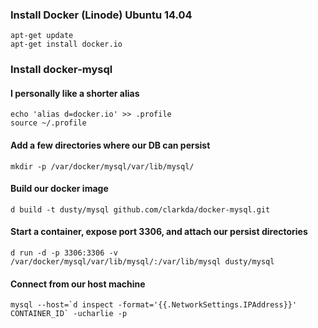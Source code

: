 ### Install Docker (Linode) Ubuntu 14.04

~~~
apt-get update
apt-get install docker.io
~~~

### Install docker-mysql

#### I personally like a shorter alias

~~~
echo 'alias d=docker.io' >> .profile
source ~/.profile
~~~

#### Add a few directories where our DB can persist

~~~
mkdir -p /var/docker/mysql/var/lib/mysql/
~~~

#### Build our docker image

~~~
d build -t dusty/mysql github.com/clarkda/docker-mysql.git
~~~

#### Start a container, expose port 3306, and attach our persist directories

~~~
d run -d -p 3306:3306 -v /var/docker/mysql/var/lib/mysql/:/var/lib/mysql dusty/mysql
~~~

#### Connect from our host machine

~~~
mysql --host=`d inspect -format='{{.NetworkSettings.IPAddress}}' CONTAINER_ID` -ucharlie -p
~~~
